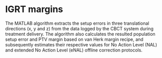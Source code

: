 # IGRT margins
The MATLAB algorithm extracts the setup errors in three translational directions (x, y and z) from the data logged by the CBCT system during treatment delivery. The algorithm also calculates the resulted population setup error and PTV margin based on van Herk margin recipe, and subsequently estimates their respective values for No Action Level (NAL) and extended No Action Level (eNAL) offline correction protocols. 
